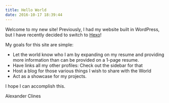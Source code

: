```yaml
---
title: Hello World
date: 2016-10-17 18:39:44
---
```


Welcome to my new site! Previously, I had my website built in WordPress, but I have recently decided to switch to [Hexo](https://hexo.io/)!

My goals for this site are simple:
- Let the world know who I am by expanding on my resume and providing more information than can be provided on a 1-page resume.
- Have links all my other profiles: Check out the sidebar for that
- Host a blog for those various things I wish to share with the World
- Act as a showcase for my projects.

I hope I can accomplish this.

Alexander Clines
